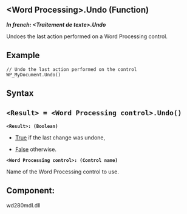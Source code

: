 


## &lt;Word Processing&gt;.Undo (Function)

***In french: &lt;Traitement de texte&gt;.Undo***



<a name="XUse"></a>
<a name="Use"></a>
<a name="description"></a>
Undoes the last action performed on a Word Processing control.
<a name="Example1"></a>
<a name="sample_code"></a>

## Example


```wl
// Undo the last action performed on the control
WP_MyDocument.Undo()
```

<a name="XSYNTAX"></a>

## Syntax
<a name="SYNTAX1"></a>

`<Result> = <Word Processing control>.Undo()`
---

**`<Result>: (Boolean)`**



- <u><u><u><u>True</u></u></u></u> if the last change was undone, 

- <u><u><u><u>False</u></u></u></u> otherwise.




**`<Word Processing control>: (Control name)`**

Name of the Word Processing control to use.



<a name="XComponent"></a>

## Component:
wd280mdl.dll
